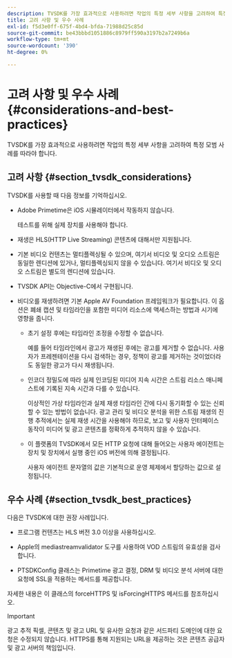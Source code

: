 ```yaml
---
description: TVSDK를 가장 효과적으로 사용하려면 작업의 특정 세부 사항을 고려하여 특정 모범 사례를 따라야 합니다.
title: 고려 사항 및 우수 사례
exl-id: f5d3e0ff-675f-4bd4-bfda-71988d25c85d
source-git-commit: be43bbbd1051886c8979ff590a3197b2a7249b6a
workflow-type: tm+mt
source-wordcount: '390'
ht-degree: 0%

---
```


# 고려 사항 및 우수 사례 {#considerations-and-best-practices}

TVSDK를 가장 효과적으로 사용하려면 작업의 특정 세부 사항을 고려하여 특정 모범 사례를 따라야 합니다.

## 고려 사항 {#section_tvsdk_considerations}

TVSDK를 사용할 때 다음 정보를 기억하십시오.

* Adobe Primetime은 iOS 시뮬레이터에서 작동하지 않습니다.

   테스트를 위해 실제 장치를 사용해야 합니다.

* 재생은 HLS(HTTP Live Streaming) 콘텐츠에 대해서만 지원됩니다.

* 기본 비디오 컨텐츠는 멀티플렉싱될 수 있으며, 여기서 비디오 및 오디오 스트림은 동일한 렌디션에 있거나, 멀티플렉싱되지 않을 수 있습니다. 여기서 비디오 및 오디오 스트림은 별도의 렌디션에 있습니다.

* TVSDK API는 Objective-C에서 구현됩니다.

* 비디오를 재생하려면 기본 Apple AV Foundation 프레임워크가 필요합니다. 이 옵션은 폐쇄 캡션 및 타임라인을 포함한 미디어 리소스에 액세스하는 방법과 시기에 영향을 줍니다.

   * 초기 설정 후에는 타임라인 조정을 수정할 수 없습니다.

      예를 들어 타임라인에서 광고가 재생된 후에는 광고를 제거할 수 없습니다. 사용자가 프레젠테이션을 다시 검색하는 경우, 정책이 광고를 제거하는 것이었더라도 동일한 광고가 다시 재생됩니다.

   * 인코더 정밀도에 따라 실제 인코딩된 미디어 지속 시간은 스트림 리소스 매니페스트에 기록된 지속 시간과 다를 수 있습니다.

      이상적인 가상 타임라인과 실제 재생 타임라인 간에 다시 동기화할 수 있는 신뢰할 수 있는 방법이 없습니다. 광고 관리 및 비디오 분석을 위한 스트림 재생의 진행 추적에서는 실제 재생 시간을 사용해야 하므로, 보고 및 사용자 인터페이스 동작이 미디어 및 광고 콘텐츠를 정확하게 추적하지 않을 수 있습니다.

   * 이 플랫폼의 TVSDK에서 모든 HTTP 요청에 대해 들어오는 사용자 에이전트는 장치 및 장치에서 실행 중인 iOS 버전에 의해 결정됩니다.

      사용자 에이전트 문자열의 값은 기본적으로 운영 체제에서 할당하는 값으로 설정됩니다.

## 우수 사례 {#section_tvsdk_best_practices}

다음은 TVSDK에 대한 권장 사례입니다.

* 프로그램 컨텐츠는 HLS 버전 3.0 이상을 사용하십시오.

* Apple의 mediastreamvalidator 도구를 사용하여 VOD 스트림의 유효성을 검사합니다.

* PTSDKConfig 클래스는 Primetime 광고 결정, DRM 및 비디오 분석 서버에 대한 요청에 SSL을 적용하는 메서드를 제공합니다.

자세한 내용은 이 클래스의 forceHTTPS 및 isForcingHTTPS 메서드를 참조하십시오.

>[!IMPORTANT]
>
>광고 추적 픽셀, 콘텐츠 및 광고 URL 및 유사한 요청과 같은 서드파티 도메인에 대한 요청은 수정되지 않습니다. HTTPS를 통해 지원되는 URL을 제공하는 것은 콘텐츠 공급자 및 광고 서버의 책임입니다.
